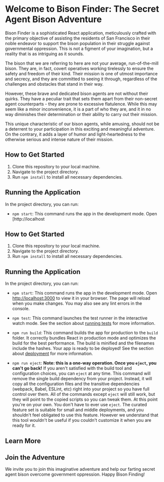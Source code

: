 # Welcome to Bison Finder: The Secret Agent Bison Adventure

Bison Finder is a sophisticated React application, meticulously crafted with the primary objective of assisting the residents of San Francisco in their noble endeavor to support the bison population in their struggle against governmental oppression. This is not a figment of your imagination, but a reality that is as intriguing as it sounds.

The bison that we are referring to here are not your average, run-of-the-mill bison. They are, in fact, covert operatives working tirelessly to ensure the safety and freedom of their kind. Their mission is one of utmost importance and secrecy, and they are committed to seeing it through, regardless of the challenges and obstacles that stand in their way.

However, these brave and dedicated bison agents are not without their quirks. They have a peculiar trait that sets them apart from their non-secret agent counterparts - they are prone to excessive flatulence. While this may seem like a minor inconvenience, it is a part of who they are, and it in no way diminishes their determination or their ability to carry out their mission.

This unique characteristic of our bison agents, while amusing, should not be a deterrent to your participation in this exciting and meaningful adventure. On the contrary, it adds a layer of humor and light-heartedness to the otherwise serious and intense nature of their mission.

## How to Get Started

1. Clone this repository to your local machine.
2. Navigate to the project directory.
3. Run `npm install` to install all necessary dependencies.

## Running the Application

In the project directory, you can run:

- `npm start`: This command runs the app in the development mode. Open [http://localhost

## How to Get Started

1. Clone this repository to your local machine.
2. Navigate to the project directory.
3. Run `npm install` to install all necessary dependencies.

## Running the Application

In the project directory, you can run:

- `npm start`: This command runs the app in the development mode. Open [http://localhost:3000](http://localhost:3000) to view it in your browser. The page will reload when you make changes. You may also see any lint errors in the console.

- `npm test`: This command launches the test runner in the interactive watch mode. See the section about [running tests](https://facebook.github.io/create-react-app/docs/running-tests) for more information.

- `npm run build`: This command builds the app for production to the `build` folder. It correctly bundles React in production mode and optimizes the build for the best performance. The build is minified and the filenames include the hashes. Your app is ready to be deployed! See the section about [deployment](https://facebook.github.io/create-react-app/docs/deployment) for more information.

- `npm run eject`: **Note: this is a one-way operation. Once you `eject`, you can't go back!** If you aren't satisfied with the build tool and configuration choices, you can `eject` at any time. This command will remove the single build dependency from your project. Instead, it will copy all the configuration files and the transitive dependencies (webpack, Babel, ESLint, etc) right into your project so you have full control over them. All of the commands except `eject` will still work, but they will point to the copied scripts so you can tweak them. At this point you're on your own. You don't have to ever use `eject`. The curated feature set is suitable for small and middle deployments, and you shouldn't feel obligated to use this feature. However we understand that this tool wouldn't be useful if you couldn't customize it when you are ready for it.

## Learn More

## Join the Adventure

We invite you to join this imaginative adventure and help our farting secret agent bison overcome government oppression. Happy Bison Finding!
